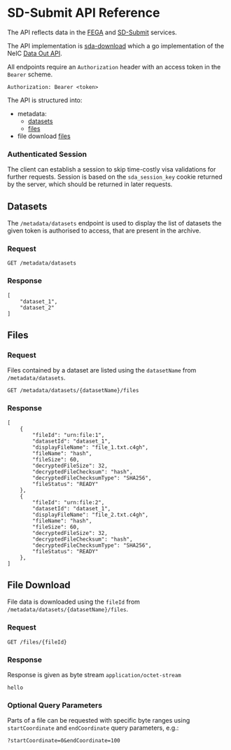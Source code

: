 # SD-Submit API Reference

The API reflects data in the [FEGA](https://research.csc.fi/-/fega) and [SD-Submit](https://research.csc.fi/sensitive-data-services-for-research) services.

The API implementation is [sda-download](https://github.com/neicnordic/sda-download) which a go implementation of the NeIC [Data Out API](https://neic-sda.readthedocs.io/en/latest/dataout.html#rest-api-endpoints).

All endpoints require an `Authorization` header with an access token in the `Bearer` scheme.

```
Authorization: Bearer <token>
```

The API is structured into:
- metadata:
    - [datasets](#datasets)
    - [files](#files)
- file download [files](#file-download)

### Authenticated Session
The client can establish a session to skip time-costly visa validations for further requests. Session is based on the `sda_session_key` cookie returned by the server, which should be returned in later requests.

## Datasets

The `/metadata/datasets` endpoint is used to display the list of datasets the given token is authorised to access, that are present in the archive.

### Request
```
GET /metadata/datasets
```
### Response
```
[
    "dataset_1",
    "dataset_2"
]
```
## Files

### Request

Files contained by a dataset are listed using the `datasetName` from `/metadata/datasets`.
```
GET /metadata/datasets/{datasetName}/files
```

### Response
```
[
    {
        "fileId": "urn:file:1",
        "datasetId": "dataset_1",
        "displayFileName": "file_1.txt.c4gh",
        "fileName": "hash",
        "fileSize": 60,
        "decryptedFileSize": 32,
        "decryptedFileChecksum": "hash",
        "decryptedFileChecksumType": "SHA256",
        "fileStatus": "READY"
    },
    {
        "fileId": "urn:file:2",
        "datasetId": "dataset_1",
        "displayFileName": "file_2.txt.c4gh",
        "fileName": "hash",
        "fileSize": 60,
        "decryptedFileSize": 32,
        "decryptedFileChecksum": "hash",
        "decryptedFileChecksumType": "SHA256",
        "fileStatus": "READY"
    },
]
```
## File Download

File data is downloaded using the `fileId` from `/metadata/datasets/{datasetName}/files`.

### Request
```
GET /files/{fileId}
```

### Response

Response is given as byte stream `application/octet-stream`
```
hello
```

### Optional Query Parameters

Parts of a file can be requested with specific byte ranges using `startCoordinate` and `endCoordinate` query parameters, e.g.:
```
?startCoordinate=0&endCoordinate=100
```